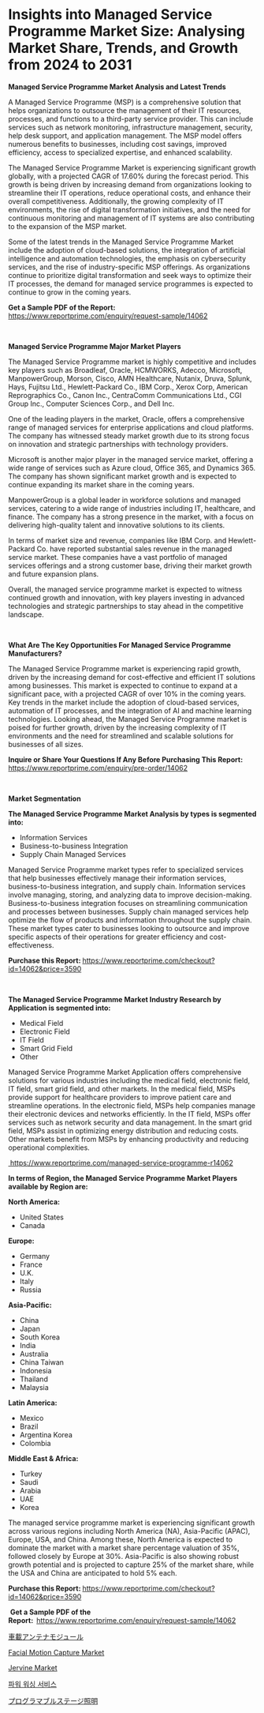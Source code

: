 <p><h1>Insights into Managed Service Programme Market Size: Analysing Market Share, Trends, and Growth from 2024 to 2031</h1></p><p><strong>Managed Service Programme Market Analysis and Latest Trends</strong></p>
<p><p>A Managed Service Programme (MSP) is a comprehensive solution that helps organizations to outsource the management of their IT resources, processes, and functions to a third-party service provider. This can include services such as network monitoring, infrastructure management, security, help desk support, and application management. The MSP model offers numerous benefits to businesses, including cost savings, improved efficiency, access to specialized expertise, and enhanced scalability.</p><p>The Managed Service Programme Market is experiencing significant growth globally, with a projected CAGR of 17.60% during the forecast period. This growth is being driven by increasing demand from organizations looking to streamline their IT operations, reduce operational costs, and enhance their overall competitiveness. Additionally, the growing complexity of IT environments, the rise of digital transformation initiatives, and the need for continuous monitoring and management of IT systems are also contributing to the expansion of the MSP market.</p><p>Some of the latest trends in the Managed Service Programme Market include the adoption of cloud-based solutions, the integration of artificial intelligence and automation technologies, the emphasis on cybersecurity services, and the rise of industry-specific MSP offerings. As organizations continue to prioritize digital transformation and seek ways to optimize their IT processes, the demand for managed service programmes is expected to continue to grow in the coming years.</p></p>
<p><strong>Get a Sample PDF of the Report:&nbsp;</strong> <a href="https://www.reportprime.com/enquiry/request-sample/14062">https://www.reportprime.com/enquiry/request-sample/14062</a></p>
<p>&nbsp;</p>
<p><strong>Managed Service Programme Major Market Players</strong></p>
<p><p>The Managed Service Programme market is highly competitive and includes key players such as Broadleaf, Oracle, HCMWORKS, Adecco, Microsoft, ManpowerGroup, Morson, Cisco, AMN Healthcare, Nutanix, Druva, Splunk, Hays, Fujitsu Ltd., Hewlett-Packard Co., IBM Corp., Xerox Corp, American Reprographics Co., Canon Inc., CentraComm Communications Ltd., CGI Group Inc., Computer Sciences Corp., and Dell Inc.</p><p>One of the leading players in the market, Oracle, offers a comprehensive range of managed services for enterprise applications and cloud platforms. The company has witnessed steady market growth due to its strong focus on innovation and strategic partnerships with technology providers.</p><p>Microsoft is another major player in the managed service market, offering a wide range of services such as Azure cloud, Office 365, and Dynamics 365. The company has shown significant market growth and is expected to continue expanding its market share in the coming years.</p><p>ManpowerGroup is a global leader in workforce solutions and managed services, catering to a wide range of industries including IT, healthcare, and finance. The company has a strong presence in the market, with a focus on delivering high-quality talent and innovative solutions to its clients.</p><p>In terms of market size and revenue, companies like IBM Corp. and Hewlett-Packard Co. have reported substantial sales revenue in the managed service market. These companies have a vast portfolio of managed services offerings and a strong customer base, driving their market growth and future expansion plans.</p><p>Overall, the managed service programme market is expected to witness continued growth and innovation, with key players investing in advanced technologies and strategic partnerships to stay ahead in the competitive landscape.</p></p>
<p>&nbsp;</p>
<p><strong>What Are The Key Opportunities For Managed Service Programme Manufacturers?</strong></p>
<p><p>The Managed Service Programme market is experiencing rapid growth, driven by the increasing demand for cost-effective and efficient IT solutions among businesses. This market is expected to continue to expand at a significant pace, with a projected CAGR of over 10% in the coming years. Key trends in the market include the adoption of cloud-based services, automation of IT processes, and the integration of AI and machine learning technologies. Looking ahead, the Managed Service Programme market is poised for further growth, driven by the increasing complexity of IT environments and the need for streamlined and scalable solutions for businesses of all sizes.</p></p>
<p><strong>Inquire or Share Your Questions If Any Before Purchasing This Report:</strong> <a href="https://www.reportprime.com/enquiry/pre-order/14062">https://www.reportprime.com/enquiry/pre-order/14062</a></p>
<p>&nbsp;</p>
<p><strong>Market Segmentation</strong></p>
<p><strong>The Managed Service Programme Market Analysis by types is segmented into:</strong></p>
<p><ul><li>Information Services</li><li>Business-to-business Integration</li><li>Supply Chain Managed Services</li></ul></p>
<p><p>Managed Service Programme market types refer to specialized services that help businesses effectively manage their information services, business-to-business integration, and supply chain. Information services involve managing, storing, and analyzing data to improve decision-making. Business-to-business integration focuses on streamlining communication and processes between businesses. Supply chain managed services help optimize the flow of products and information throughout the supply chain. These market types cater to businesses looking to outsource and improve specific aspects of their operations for greater efficiency and cost-effectiveness.</p></p>
<p><strong>Purchase this Report:&nbsp;</strong><a href="https://www.reportprime.com/checkout?id=14062&price=3590">https://www.reportprime.com/checkout?id=14062&price=3590</a></p>
<p>&nbsp;</p>
<p><strong>The Managed Service Programme Market Industry Research by Application is segmented into:</strong></p>
<p><ul><li>Medical Field</li><li>Electronic Field</li><li>IT Field</li><li>Smart Grid Field</li><li>Other</li></ul></p>
<p><p>Managed Service Programme Market Application offers comprehensive solutions for various industries including the medical field, electronic field, IT field, smart grid field, and other markets. In the medical field, MSPs provide support for healthcare providers to improve patient care and streamline operations. In the electronic field, MSPs help companies manage their electronic devices and networks efficiently. In the IT field, MSPs offer services such as network security and data management. In the smart grid field, MSPs assist in optimizing energy distribution and reducing costs. Other markets benefit from MSPs by enhancing productivity and reducing operational complexities.</p></p>
<p><a href="https://www.reportprime.com/managed-service-programme-r14062">&nbsp;https://www.reportprime.com/managed-service-programme-r14062</a></p>
<p><strong>In terms of Region, the Managed Service Programme Market Players available by Region are:</strong></p>
<p>
    <p> <strong> North America: </strong>
        <ul>
            <li>United States</li>
            <li>Canada</li>
        </ul>
        </p> 
    <p> <strong> Europe: </strong>
        <ul>
            <li>Germany</li>
            <li>France</li>
            <li>U.K.</li>
            <li>Italy</li>
            <li>Russia</li>
        </ul>
        </p> 
    <p> <strong> Asia-Pacific: </strong>
        <ul>
            <li>China</li>
            <li>Japan</li>
            <li>South Korea</li>
            <li>India</li>
            <li>Australia</li>
            <li>China Taiwan</li>
            <li>Indonesia</li>
            <li>Thailand</li>
            <li>Malaysia</li>
        </ul>
        </p> 
    <p> <strong> Latin America: </strong>
        <ul>
            <li>Mexico</li>
            <li>Brazil</li>
            <li>Argentina Korea</li>
            <li>Colombia</li>
        </ul>
        </p> 
    <p> <strong> Middle East & Africa: </strong>
        <ul>
            <li>Turkey</li>
            <li>Saudi</li>
            <li>Arabia</li>
            <li>UAE</li>
            <li>Korea</li>
        </ul>
    </p>
    </p>
<p><p>The managed service programme market is experiencing significant growth across various regions including North America (NA), Asia-Pacific (APAC), Europe, USA, and China. Among these, North America is expected to dominate the market with a market share percentage valuation of 35%, followed closely by Europe at 30%. Asia-Pacific is also showing robust growth potential and is projected to capture 25% of the market share, while the USA and China are anticipated to hold 5% each.</p></p>
<p><strong>Purchase this Report: </strong><a href="https://www.reportprime.com/checkout?id=14062&price=3590">https://www.reportprime.com/checkout?id=14062&price=3590</a></p>
<p>&nbsp;<strong>Get a Sample PDF of the Report:&nbsp;&nbsp;</strong><a href="https://www.reportprime.com/enquiry/request-sample/14062">https://www.reportprime.com/enquiry/request-sample/14062</a></p>
<p><strong></strong></p>
<p><p><a href="https://github.com/laurenreichert/Market-Research-Report-List-1/blob/main/381208225041.md">車載アンテナモジュール</a></p><p><a href="https://github.com/zjyglelu/Market-Research-Report-List-2/blob/main/facial-motion-capture-market.md">Facial Motion Capture Market</a></p><p><a href="https://issuu.com/reportprime-2/docs/jervine-market-size-2030.pptx">Jervine Market</a></p><p><a href="https://medium.com/@ukaszduda1/%ED%8C%8C%EC%9B%8C-%EC%9B%8C%EC%8B%B1-%EC%84%9C%EB%B9%84%EC%8A%A4-%EC%8B%9C%EC%9E%A5-%EC%8B%9C%EC%9E%A5-cagr-%EC%8B%9C%EC%9E%A5-%ED%8A%B8%EB%A0%8C%EB%93%9C-%EB%B0%8F-%EC%84%B1%EC%9E%A5-%EC%A0%84%EB%9E%B5%EC%97%90-%EB%8C%80%ED%95%9C-%ED%86%B5%EC%B0%B0%EB%A0%A5-3f4054f8bc9e">파워 워싱 서비스</a></p><p><a href="https://github.com/vtbvgl20191192/Market-Research-Report-List-1/blob/main/989574025040.md">プログラマブルステージ照明</a></p></p>